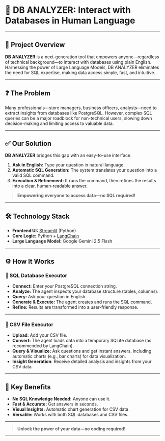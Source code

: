 # 🚀 DB ANALYZER: Interact with Databases in Human Language

---

## 🌟 Project Overview

**DB ANALYZER** is a next-generation tool that empowers anyone—regardless of technical background—to interact with databases using plain English. Harnessing the power of Large Language Models, DB ANALYZER eliminates the need for SQL expertise, making data access simple, fast, and intuitive.

---

## ❓ The Problem

Many professionals—store managers, business officers, analysts—need to extract insights from databases like PostgreSQL. However, complex SQL queries can be a major roadblock for non-technical users, slowing down decision-making and limiting access to valuable data.

---

## ✅ Our Solution

**DB ANALYZER** bridges this gap with an easy-to-use interface:

1. **Ask in English:** Type your question in natural language.
2. **Automatic SQL Generation:** The system translates your question into a valid SQL command.
3. **Execution & Refinement:** It runs the command, then refines the results into a clear, human-readable answer.

> **Empowering everyone to access data—no SQL required!**

---

## 🛠️ Technology Stack

- **Frontend UI:** [Streamlit](https://streamlit.io/) (Python)
- **Core Logic:** Python + [LangChain](https://www.langchain.com/)
- **Large Language Model:** Google Gemini 2.5 Flash

---

## ⚙️ How It Works

### 🔹 SQL Database Executor

- **Connect:** Enter your PostgreSQL connection string.
- **Analyze:** The agent inspects your database structure (tables, columns).
- **Query:** Ask your question in English.
- **Generate & Execute:** The agent creates and runs the SQL command.
- **Refine:** Results are transformed into a user-friendly response.

---

### 🔹 CSV File Executor

- **Upload:** Add your CSV file.
- **Convert:** The agent loads data into a temporary SQLite database (as recommended by LangChain).
- **Query & Visualize:** Ask questions and get instant answers, including automatic charts (e.g., bar charts) for data visualization.
- **Insight Generation:** Receive detailed analysis and insights from your CSV data.

---

## 🎯 Key Benefits

- **No SQL Knowledge Needed:** Anyone can use it.
- **Fast & Accurate:** Get answers in seconds.
- **Visual Insights:** Automatic chart generation for CSV data.
- **Versatile:** Works with both SQL databases and CSV files.

---

> **Unlock the power of your data—no coding required!**

---